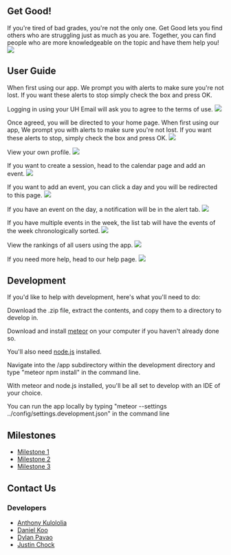 ## Get Good!
If you're tired of bad grades, you're not the only one. Get Good lets you find others who are struggling just as much as you are. Together, you can find people who are more knowledgeable on the topic and have them help you!
<img src="images/no-logged-home-page.png">

## User Guide

When first using our app. We prompt you with alerts to make sure you're not lost. If you want these alerts to stop simply check the box and press OK.

Logging in using your UH Email will ask you to agree to the terms of use.
<img src="images/terms-of-use-page.png">

Once agreed, you will be directed to your home page. When first using our app, We prompt you with alerts to make sure you're not lost. If you want these alerts to stop, simply check the box and press OK.
<img src="images/home-page.png">

View your own profile.
<img src="images/profile-page.png">

If you want to create a session, head to the calendar page and add an event.
<img src="images/calendar-page.png">

If you want to add an event, you can click a day and you will be redirected to this page.
<img src="images/calendarAlert.png">

If you have an event on the day, a notification will be in the alert tab.
<img src="images/calenderAlert.png">

If you have multiple events in the week, the list tab will have the events of the week chronologically sorted.
<img src="images/calender-list.png">

View the rankings of all users using the app.
<img src="images/rankings-page.png">

If you need more help, head to our help page.
<img src="images/help-page.png">

## Development
If you'd like to help with development, here's what you'll need to do:
<p>Download the .zip file, extract the contents, and copy them to a directory to develop in.</p>
<p>Download and install <a href="https://www.meteor.com/">meteor</a> on your computer if you haven't already done so.</p>
<p>You'll also need <a href="https://nodejs.org/en/">node.js</a> installed.</p>
<p>Navigate into the /app subdirectory within the development directory and type "meteor npm install" in the command line.</p>
<p>With meteor and node.js installed, you'll be all set to develop with an IDE of your choice.</p>
<p>You can run the app locally by typing "meteor --settings ../config/settings.development.json" in the command line</p>

## Milestones
- <a href="https://github.com/get-good/gg/projects/1">Milestone 1</a>
- <a href="https://github.com/get-good/gg/projects/2">Milestone 2</a>
- <a href="https://github.com/get-good/gg/projects/3">Milestone 3</a>

## Contact Us
### Developers
- <a href="https://akuloloia.github.io/">Anthony Kulololia</a>
- <a href="https://dankoo.github.io/">Daniel Koo</a>
- <a href="https://dylanpavao.github.io/">Dylan Pavao</a>
- <a href="https://jchock.github.io/">Justin Chock</a>
